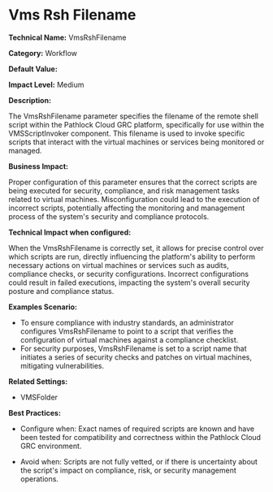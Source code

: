 # Vms Rsh Filename

**Technical Name:** VmsRshFilename

**Category:** Workflow

**Default Value:**

**Impact Level:** Medium

**Description:**

The VmsRshFilename parameter specifies the filename of the remote shell script within the Pathlock Cloud GRC platform, specifically for use within the VMSScriptInvoker component. This filename is used to invoke specific scripts that interact with the virtual machines or services being monitored or managed.

**Business Impact:**

Proper configuration of this parameter ensures that the correct scripts are being executed for security, compliance, and risk management tasks related to virtual machines. Misconfiguration could lead to the execution of incorrect scripts, potentially affecting the monitoring and management process of the system's security and compliance protocols.

**Technical Impact when configured:**

When the VmsRshFilename is correctly set, it allows for precise control over which scripts are run, directly influencing the platform's ability to perform necessary actions on virtual machines or services such as audits, compliance checks, or security configurations. Incorrect configurations could result in failed executions, impacting the system's overall security posture and compliance status.

**Examples Scenario:**

- To ensure compliance with industry standards, an administrator configures VmsRshFilename to point to a script that verifies the configuration of virtual machines against a compliance checklist.
- For security purposes, VmsRshFilename is set to a script name that initiates a series of security checks and patches on virtual machines, mitigating vulnerabilities.

**Related Settings:**

- VMSFolder

**Best Practices:** 

- Configure when: Exact names of required scripts are known and have been tested for compatibility and correctness within the Pathlock Cloud GRC environment.
  
- Avoid when: Scripts are not fully vetted, or if there is uncertainty about the script's impact on compliance, risk, or security management operations.